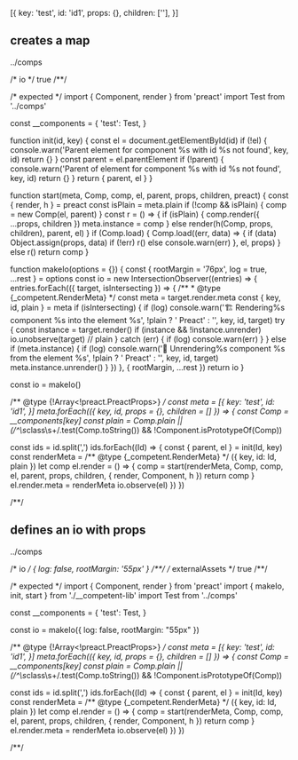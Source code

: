 [{
  key: 'test',
  id: 'id1',
  props: {},
  children: [''],
}]

## creates a map
../comps

/* io */
true
/**/

/* expected */
import { Component, render } from 'preact'
import Test from '../comps'

const __components = {
  'test': Test,
}

function init(id, key) {
  const el = document.getElementById(id)
  if (!el) {
    console.warn('Parent element for component %s with id %s not found', key, id)
    return {}
  }
  const parent = el.parentElement
  if (!parent) {
    console.warn('Parent of element for component %s with id %s not found', key, id)
    return {}
  }
  return { parent, el  }
}

function start(meta, Comp, comp, el, parent, props, children, preact) {
  const { render, h } = preact
  const isPlain = meta.plain
  if (!comp && isPlain) {
    comp = new Comp(el, parent)
  }
  const r = () => {
    if (isPlain) {
      comp.render({ ...props, children })
      meta.instance = comp
    } else render(h(Comp, props, children), parent, el)
  }
  if (Comp.load) {
    Comp.load((err, data) => {
      if (data) Object.assign(props, data)
      if (!err) r()
      else console.warn(err)
    }, el, props)
  } else r()
  return comp
}

function makeIo(options = {}) {
  const { rootMargin = '76px', log = true, ...rest } = options
  const io = new IntersectionObserver((entries) => {
    entries.forEach(({ target, isIntersecting }) => {
      /**
       * @type {_competent.RenderMeta}
       */
      const meta = target.render.meta
      const { key, id, plain } = meta
      if (isIntersecting) {
        if (log)
          console.warn('🏗 Rendering%s component %s into the element %s',
            !plain ? ' Preact' : '', key, id, target)
        try {
          const instance = target.render()
          if (instance && !instance.unrender) io.unobserve(target) // plain
        } catch (err) {
          if (log) console.warn(err)
        }
      } else if (meta.instance) {
        if (log)
          console.warn('💨 Unrendering%s component %s from the element %s',
            !plain ? ' Preact' : '', key, id, target)
        meta.instance.unrender()
      }
    })
  }, { rootMargin, ...rest })
  return io
}

const io = makeIo()

/** @type {!Array<!preact.PreactProps>} */
const meta = [{
  key: 'test',
  id: 'id1',
}]
meta.forEach(({ key, id, props = {}, children = [] }) => {
  const Comp = __components[key]
  const plain = Comp.plain || (/^\s*class\s+/.test(Comp.toString()) && !Component.isPrototypeOf(Comp))
  

  const ids = id.split(',')
  ids.forEach((Id) => {
    const { parent, el } = init(Id, key)
    const renderMeta = /** @type {_competent.RenderMeta} */ ({ key, id: Id, plain })
    let comp
    el.render = () => {
      comp = start(renderMeta, Comp, comp, el, parent, props, children, { render, Component, h })
      return comp
    }
    el.render.meta = renderMeta
    io.observe(el)
  })
})

/**/

## defines an io with props
../comps

/* io */
{ log: false, rootMargin: '55px' }
/**/
/* externalAssets */
true
/**/

/* expected */
import { Component, render } from 'preact'
import { makeIo, init, start } from './__competent-lib'
import Test from '../comps'

const __components = {
  'test': Test,
}

const io = makeIo({ log: false, rootMargin: "55px" })

/** @type {!Array<!preact.PreactProps>} */
const meta = [{
  key: 'test',
  id: 'id1',
}]
meta.forEach(({ key, id, props = {}, children = [] }) => {
  const Comp = __components[key]
  const plain = Comp.plain || (/^\s*class\s+/.test(Comp.toString()) && !Component.isPrototypeOf(Comp))
  

  const ids = id.split(',')
  ids.forEach((Id) => {
    const { parent, el } = init(Id, key)
    const renderMeta = /** @type {_competent.RenderMeta} */ ({ key, id: Id, plain })
    let comp
    el.render = () => {
      comp = start(renderMeta, Comp, comp, el, parent, props, children, { render, Component, h })
      return comp
    }
    el.render.meta = renderMeta
    io.observe(el)
  })
})

/**/
